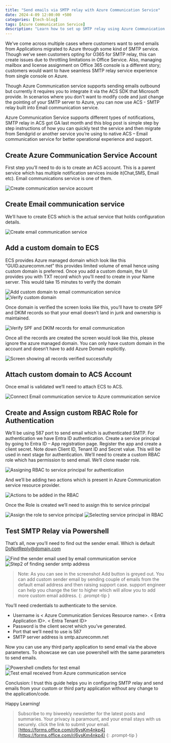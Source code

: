 ```yaml
---
title: "Send emails via SMTP relay with Azure Communication Service"
date: 2024-4-09 12:00:00 +500
categories: [tech-blog]
tags: [Azure Communication Service]
description: "Learn how to set up SMTP relay using Azure Communication Service for seamless email sending from Azure-hosted applications without modifying code"
---
```


We’ve come across multiple cases where customers want to send emails from Applications migrated to Azure through some kind of SMTP service. Though we’ve seen customers opting for O365 for SMTP relay, this can create issues due to throttling limitations in Office Service.
Also, managing mailbox and license assignment on Office 365 console is a different story; customers would want to have seamless SMTP relay service experience from single console on Azure.

Though Azure Communication service supports sending emails outbound but currently it requires you to integrate it via the ACS SDK that Microsoft provide. In scenarios where you don't want to modify code and just change the pointing of your SMTP server to Azure, you can now use ACS - SMTP relay built into Email communication service.

Azure Communication Service supports different types of notifications, SMTP relay in ACS got GA last month and this blog post is simple step by step instructions of how you can quickly test the service and then migrate from Sendgrid or another service you’re using to native ACS – Email communication service for better operational experience and support.

## Create Azure Communication Service Account
First step you’ll need to do is to create an ACS account. This is a parent service which has multiple notification services inside it(Chat,SMS, Email etc). Email communications service is one of them.

![Create communication service account](https://raw.githubusercontent.com/qureshiaquib/qureshiaquib.github.io/main/assets/09042024/create-communication-service-account.jpg)

## Create Email communication service
We’ll have to create ECS which is the actual service that holds configuration details.

![Create email communication service](https://raw.githubusercontent.com/qureshiaquib/qureshiaquib.github.io/main/assets/09042024/create-email-communication-service.jpg)

## Add a custom domain to ECS
ECS provides Azure managed domain which look like this “GUID.azurecomm.net” this provides limited volume of email hence using custom domain is preferred.
Once you add a custom domain, the UI provides you with TXT record which you’ll need to create in your Name server. This would take 15 minutes to verify the domain

![Add custom domain to email communication service](https://raw.githubusercontent.com/qureshiaquib/qureshiaquib.github.io/main/assets/09042024/add-custom-domain-email-communication-service.jpg)
![Verify custom domain](https://raw.githubusercontent.com/qureshiaquib/qureshiaquib.github.io/main/assets/09042024/verify-custom-domain.jpg)

Once domain is verified the screen looks like this, you’ll have to create SPF and DKIM records so that your email doesn’t land in junk and ownership is maintained.

![Verify SPF and DKIM records for email communication](https://raw.githubusercontent.com/qureshiaquib/qureshiaquib.github.io/main/assets/09042024/verify-spf-dkim-records.jpg)

Once all the records are created the screen would look like this, please ignore the azure managed domain. You can only have custom domain in the account and doesn’t have to add Azure Domain explicitly.

![Screen showing all records verified successfully](https://raw.githubusercontent.com/qureshiaquib/qureshiaquib.github.io/main/assets/09042024/screen-all-records-verified.jpg)

## Attach custom domain to ACS Account
Once email is validated we’ll need to attach ECS to ACS.

![Connect Email communication service to Azure communication service](https://raw.githubusercontent.com/qureshiaquib/qureshiaquib.github.io/main/assets/09042024/connect-ecs-acs.jpg)

## Create and Assign custom RBAC Role for Authentication
We’ll be using 587 port to send email which is authenticated SMTP. For authentication we have Entra ID authentication.
Create a service principal by going to Entra ID – App registration page. Register the app and create a client secret. Note down Client ID, Tenant ID and Secret value. This will be used in next stage for authentication.
We’ll need to create a custom RBAC role which has permission to send email.
We’ll clone reader role.

![Assigning RBAC to service principal for authentication](https://raw.githubusercontent.com/qureshiaquib/qureshiaquib.github.io/main/assets/09042024/assign-rbac-service-principal-authentication.jpg)

And we’ll be adding two actions which is present in Azure Communication service resource provider.

![Actions to be added in the RBAC](https://raw.githubusercontent.com/qureshiaquib/qureshiaquib.github.io/main/assets/09042024/actions-added-rbac.jpg)

Once the Role is created we’ll need to assign this to service principal

![Assign the role to service principal](https://raw.githubusercontent.com/qureshiaquib/qureshiaquib.github.io/main/assets/09042024/assign-role-service-principal.jpg)
![Selecting service principal in RBAC](https://raw.githubusercontent.com/qureshiaquib/qureshiaquib.github.io/main/assets/09042024/selecting-service-principal-rbac.jpg)

## Test SMTP Relay via Powershell
That’s all, now you’ll need to find out the sender email. Which is default DoNotReply@domain.com

![Find the sender email used by email communication service](https://raw.githubusercontent.com/qureshiaquib/qureshiaquib.github.io/main/assets/09042024/find-sender-email-ecs.jpg)
![Step2 of finding sender smtp address](https://raw.githubusercontent.com/qureshiaquib/qureshiaquib.github.io/main/assets/09042024/find-sender-smtp-address.jpg)

> Note: As you can see in the screenshot Add button is greyed out.
You can add custom sender email by sending couple of emails from the default email address and then raising support case.
support engineer can help you change the tier to higher which will allow you to add more custom email address.
{: .prompt-tip }

You’ll need credentials to authenticate to the service. 

* Username is \< Azure Communication Services Resource name>. \< Entra Application ID>. \< Entra Tenant ID>
* Password is the client secret which you’ve generated.
* Port that we’ll need to use is 587
* SMTP server address is smtp.azurecomm.net

Now you can use any third party application to send email via the above parameters. To showcase we can use powershell with the same parameters to send emails.

![Powershell cmdlets for test email](https://raw.githubusercontent.com/qureshiaquib/qureshiaquib.github.io/main/assets/09042024/powershell-cmdlets-test-email.jpg)
![Test email received from Azure communication service](https://raw.githubusercontent.com/qureshiaquib/qureshiaquib.github.io/main/assets/09042024/test-email-received-azure-communication-service.jpg)

Conclusion: I trust this guide helps you in configuring SMTP relay and send emails from your custom or third party application without any change to the application/code.

Happy Learning!

>Subscribe to my biweekly newsletter for the latest posts and summaries. Your privacy is paramount, and your email stays with us securely.
click the link to submit your email.
[https://forms.office.com/r/6ysKm4nkp4](https://forms.office.com/r/6ysKm4nkp4)
{: .prompt-tip }